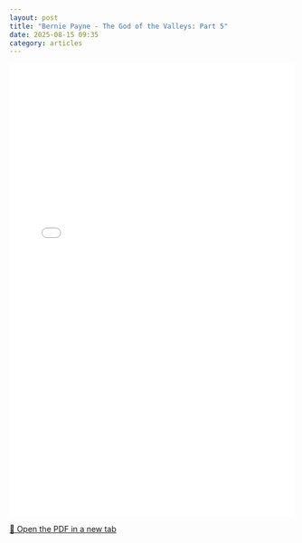 ```yaml
---
layout: post
title: "Bernie Payne - The God of the Valleys: Part 5"
date: 2025-08-15 09:35
category: articles
---
```


<iframe 
    src="{{ '/assets/articles/Bernie-Payne-The-God-of-the-Valleys-Part-5.pdf' | relative_url }}" 
    width="100%" 
    height="800px" 
    style="border: none;">
</iframe>

<p>
    <a href="{{ '/assets/articles/Bernie-Payne-The-God-of-the-Valleys-Part-5.pdf' | relative_url }}" target="_blank">
        📄 Open the PDF in a new tab
    </a>
</p>
